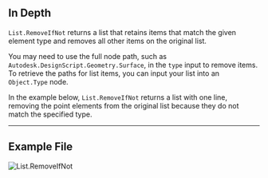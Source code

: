 ## In Depth
`List.RemoveIfNot` returns a list that retains items that match the given element type and removes all other items on the original list.

You may need to use the full node path, such as `Autodesk.DesignScript.Geometry.Surface`, in the `type` input to remove items. To retrieve the paths for list items, you can input your list into an `Object.Type` node.

In the example below, `List.RemoveIfNot` returns a list with one line, removing the point elements from the original list because they do not match the specified type.
___
## Example File

![List.RemoveIfNot](./List.RemoveIfNot_img.jpg)
